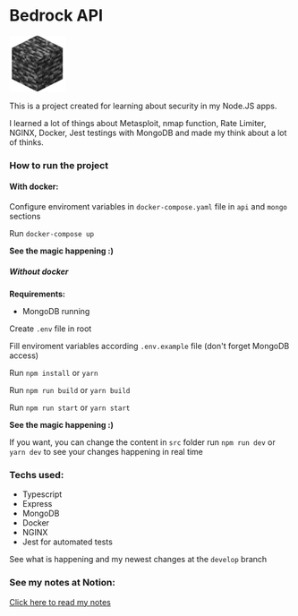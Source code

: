 # Bedrock API

<img alt="Bloco de bedrock do Minecraft" src="./assets/bedrock.png" width="100px" />

This is a project created for learning about security in my Node.JS apps.

I learned a lot of things about Metasploit, nmap function, Rate Limiter, NGINX, Docker, Jest testings with MongoDB and made my think about a lot of thinks. 

### How to run the project

#### With docker:

Configure enviroment variables in `docker-compose.yaml` file in `api` and `mongo` sections

Run `docker-compose up`

**See the magic happening :)**

##### Without docker

**Requirements:**

- MongoDB running

Create `.env` file in root

Fill enviroment variables according `.env.example` file (don't forget MongoDB access)

Run `npm install` or `yarn`

Run `npm run build` or `yarn build`

Run `npm run start` or `yarn start`

**See the magic happening :)**

If you want, you can change the content in `src` folder 
run `npm run dev` or `yarn dev` to see your changes happening in real time

### Techs used:

- Typescript
- Express
- MongoDB
- Docker
- NGINX
- Jest for automated tests


See what is happening and my newest changes at the `develop` branch

### See my notes at Notion:

[Click here to read my notes](https://abnerpersio.notion.site/Notas-bedrock-api-3a1749e12b294bc7894007ea3dc8db2f)
